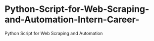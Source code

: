 # Python-Script-for-Web-Scraping-and-Automation-Intern-Career-
Python Script for Web  Scraping and Automation
